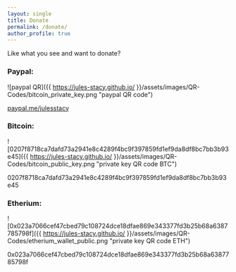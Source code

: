 ```yaml
---
layout: single
title: Donate
permalink: /donate/
author_profile: true
---
```


Like what you see and want to donate? 

### Paypal:

![paypal QR]({{ https://jules-stacy.github.io/ }}/assets/images/QR-Codes/bitcoin_private_key.png "paypal QR code")

[paypal.me/julesstacy](https://www.paypal.com/paypalme/julesstacy/5)

### Bitcoin:

![0207f8718ca7dafd73a2941e8c4289f4bc9f397859fd1ef9da8df8bc7bb3b93e45]({{ https://jules-stacy.github.io/ }}/assets/images/QR-Codes/bitcoin_public_key.png "private key QR code BTC")

0207f8718ca7dafd73a2941e8c4289f4bc9f397859fd1ef9da8df8bc7bb3b93e45

### Etherium:

![0x023a7066cef47cbed79c108724dce18dfae869e343377fd3b25b68a6387785798f]({{ https://jules-stacy.github.io/ }}/assets/images/QR-Codes/etherium_wallet_public.png "private key QR code ETH")

0x023a7066cef47cbed79c108724dce18dfae869e343377fd3b25b68a6387785798f